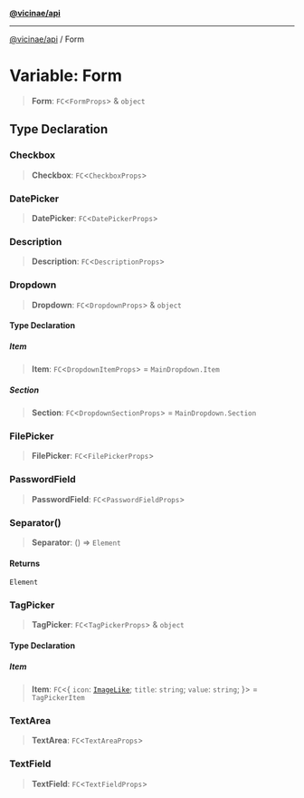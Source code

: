[**@vicinae/api**](../README.md)

***

[@vicinae/api](../README.md) / Form

# Variable: Form

> **Form**: `FC`\<`FormProps`\> & `object`

## Type Declaration

### Checkbox

> **Checkbox**: `FC`\<`CheckboxProps`\>

### DatePicker

> **DatePicker**: `FC`\<`DatePickerProps`\>

### Description

> **Description**: `FC`\<`DescriptionProps`\>

### Dropdown

> **Dropdown**: `FC`\<`DropdownProps`\> & `object`

#### Type Declaration

##### Item

> **Item**: `FC`\<`DropdownItemProps`\> = `MainDropdown.Item`

##### Section

> **Section**: `FC`\<`DropdownSectionProps`\> = `MainDropdown.Section`

### FilePicker

> **FilePicker**: `FC`\<`FilePickerProps`\>

### PasswordField

> **PasswordField**: `FC`\<`PasswordFieldProps`\>

### Separator()

> **Separator**: () => `Element`

#### Returns

`Element`

### TagPicker

> **TagPicker**: `FC`\<`TagPickerProps`\> & `object`

#### Type Declaration

##### Item

> **Item**: `FC`\<\{ `icon`: [`ImageLike`](../@vicinae/namespaces/Image/type-aliases/ImageLike.md); `title`: `string`; `value`: `string`; \}\> = `TagPickerItem`

### TextArea

> **TextArea**: `FC`\<`TextAreaProps`\>

### TextField

> **TextField**: `FC`\<`TextFieldProps`\>
